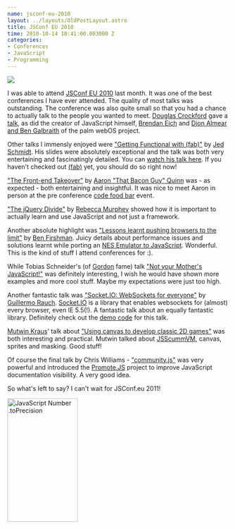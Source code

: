 ```yaml
--- 
name: jsconf-eu-2010
layout: ../layouts/OldPostLayout.astro
title: JSConf EU 2010
time: 2010-10-14 10:41:00.003000 Z
categories: 
- Conferences
- JavaScript
- Programming
---
```

<p><img src="http://www.springenwerk.com/images/posts/jsconfeu_logo.png"/></p>
<p>I was able to attend <a href="http://jsconf.eu">JSConf EU 2010</a> last month. It was one of the best conferences I have ever attended. The quality of most talks was outstanding. The conference was also quite small so that you had a chance to actually talk to the people you wanted to meet. <a href="http://www.crockford.com/">Douglas Crockford</a> gave a <a href="http://jsconf.eu/2010/speaker/loopage_by_douglas_crockford.html">talk</a>, as did the creator of JavaScript himself, <a href="http://brendaneich.com/">Brendan Eich</a> and <a href="http://jsconf.eu/2010/speaker/using_the_web_to_deliver_the_n.html">Dion Almear and Ben Galbraith</a> of the palm webOS project.</p>
<p>Other talks I immensly enjoyed were <a href="http://jsconf.eu/2010/speaker/getting_functional_with_fab.html">&quot;Getting Functional with (fab)&quot;</a> by <a href="http://twitter.com/jedschmidt">Jed Schmidt</a>. His slides were absolutely exceptional and the talk was both very entertaining and fascinatingly detailed. You can <a href="http://jsconf.eu/2010/speaker/getting_functional_with_fab.html">watch his talk here</a>. If you haven't checked out <a href="http://github.com/jed/fab">(fab)</a> yet, you should do so right now!</p>
<p><a href="http://jsconf.eu/2010/speaker/oh_no_not_again.html">&quot;The Front-end Takeover&quot;</a> by <a href="http://www.twitter.com/aq">Aaron &quot;That Bacon Guy&quot; Quinn</a> was - as expected - both entertaining and insightful. It was nice to meet Aaron in person at the pre conference <a href="http://codefoodbar.org/">code food bar</a> event.</p>
<p><a href="http://jsconf.eu/2010/speaker/the_jquery_divide_by_rebecca_m.html">&quot;The jQuery Divide&quot;</a> by <a href="http://twitter.com/rmurphey">Rebecca Murphey</a> showed how it is important to actually learn and use JavaScript and not just a framework.</p>
<p>Another absolute highlight was <a href="http://jsconf.eu/2010/speaker/lessons_learnt_pushing_browser.html">&quot;Lessons learnt pushing browsers to the limit&quot;</a>  by <a href="http://twitter.com/bfirsh">Ben Firshman</a>. Juicy details about performance issues and solutions learnt while porting an <a href="http://benfirshman.com/projects/jsnes/">NES Emulator to JavaScript</a>. Wonderful. This is the kind of stuff I attend conferences for :).</p>
<p>While Tobias Schneider's (of <a href="http://wiki.github.com/tobeytailor/gordon/">Gordon</a> fame) talk <a href="http://jsconf.eu/2010/speaker/not_your_mothers_javascript.html">&quot;Not your Mother's JavaScript!&quot;</a> was definitely interesting, I wish he would have shown more examples and more cool stuff. Maybe my expectations were just too high.</p>
<p>Another fantastic talk was <a href="http://jsconf.eu/2010/speaker/socketio_websockets_for_everyo.html">&quot;Socket.IO: WebSockets for everyone&quot;</a> by <a href="http://twitter.com/rauchg">Guillermo Rauch</a>. <a href="http://github.com/learnboost/socket.io">Socket.IO</a> is a library that enables websockets for (almost) every browser, even IE 5.5(!). A fantastic talk about an equally fantastic library. Definitely check out the <a href="http://github.com/guille/jsconf-todo-demo">demo code</a> for this talk.</p>
<p><a href="http://twitter.com/mutle">Mutwin Kraus</a>' talk about <a href="http://jsconf.eu/2010/speaker/using_to_develop_classic_2d_ga.html">&quot;Using canvas to develop classic 2D games&quot;</a> was both interesting and practical. Mutwin talked about <a href="http://github.com/mutle/jsscummvm">JSScummVM</a>, canvas, sprites and masking. Good stuff!</p>
<p>Of course the final talk by Chris Williams - <a href="http://jsconf.eu/2010/communityjs_by_chris_williams.html">&quot;community.js&quot;</a> was very powerful and introduced the <a href="http://promotejs.com/">Promote.JS</a> project to improve JavaScript documentation visibility. A very good idea.</p>
<p>So what's left to say? I can't wait for JSConf.eu 2011!</p>
<p><a href='https://developer.mozilla.org/en/JavaScript/Reference/Global_Objects/Number' title='JavaScript Number .toPrecision'><img src='http://static.jsconf.us/promotejsv.gif' height='280' width='160' alt='JavaScript Number .toPrecision'/></a></p>
